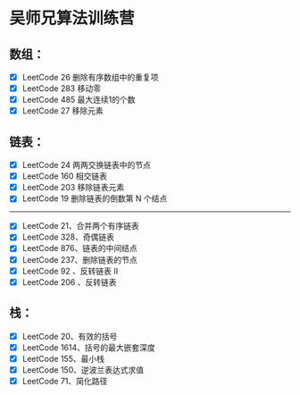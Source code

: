 # 吴师兄算法训练营

## 数组：
- [x] LeetCode 26  删除有序数组中的重复项
- [x] LeetCode 283 移动零
- [x] LeetCode 485 最大连续1的个数
- [x] LeetCode 27  移除元素

## 链表：
- [x] LeetCode 24  两两交换链表中的节点
- [x] LeetCode 160 相交链表
- [x] LeetCode 203 移除链表元素
- [x] LeetCode 19  删除链表的倒数第 N 个结点
---
- [x] LeetCode 21、合并两个有序链表
- [x] LeetCode 328、奇偶链表
- [x] LeetCode 876、链表的中间结点
- [x] LeetCode 237、删除链表的节点
- [x] LeetCode 92 、反转链表 II
- [x] LeetCode 206 、反转链表

## 栈：
- [x] LeetCode 20、有效的括号
- [x] LeetCode 1614、括号的最大嵌套深度
- [x] LeetCode 155、最小栈
- [x] LeetCode 150、逆波兰表达式求值
- [x] LeetCode 71、简化路径 